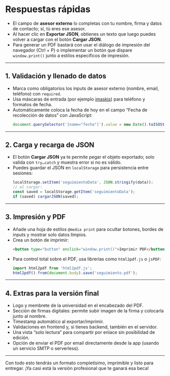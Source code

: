 # Respuestas rápidas

- El campo de **asesor externo** lo completas con tu nombre, firma y datos de contacto; sí, tú eres ese asesor.  
- Al hacer clic en **Exportar JSON**, obtienes un texto que luego puedes volver a cargar con el botón **Cargar JSON**.  
- Para generar un PDF bastará con usar el diálogo de impresión del navegador (Ctrl + P) o implementar un botón que dispare `window.print()` junto a estilos específicos de impresión.  

---

## 1. Validación y llenado de datos

- Marca como obligatorios los inputs de asesor externo (nombre, email, teléfono) con `required`.  
- Usa máscaras de entrada (por ejemplo [imaskjs](https://imask.js.org/)) para teléfono y formatos de fecha.  
- Automáticamente coloca la fecha de hoy en el campo “Fecha de recolección de datos” con JavaScript:  
  ```js
  document.querySelector('[name="fecha"]').value = new Date().toISOString().slice(0,10);
  ```

---

## 2. Carga y recarga de JSON

- El botón **Cargar JSON** ya te permite pegar el objeto exportado; solo valida con `try…catch` y muestra error si no es válido.  
- Puedes guardar el JSON en `localStorage` para persistencia entre sesiones:  
  ```js
  localStorage.setItem('seguimientoData', JSON.stringify(data));
  // al cargar:
  const saved = localStorage.getItem('seguimientoData');
  if (saved) cargarJSON(saved);
  ```

---

## 3. Impresión y PDF

- Añade una hoja de estilos `@media print` para ocultar botones, bordes de inputs y mostrar solo datos limpios.  
- Crea un botón de imprimir:  
  ```html
  <button type="button" onclick="window.print()">Imprimir PDF</button>
  ```  
- Para control total sobre el PDF, usa librerías como `html2pdf.js` o `jsPDF`:  
  ```js
  import html2pdf from 'html2pdf.js';
  html2pdf().from(document.body).save('seguimiento.pdf');
  ```

---

## 4. Extras para la versión final

- Logo y membrete de la universidad en el encabezado del PDF.  
- Sección de firmas digitales: permite subir imagen de la firma y colocarla junto al nombre.  
- Timestamp automático al exportar/imprimir.  
- Validaciones en frontend y, si tienes backend, también en el servidor.  
- Una vista “solo lectura” para compartir por enlace sin posibilidad de edición.  
- Opción de enviar el PDF por email directamente desde la app (usando un servicio SMTP o serverless).

---

Con todo esto tendrás un formato completísimo, imprimible y listo para entregar. ¡Ya casi está la versión profesional que te ganará esa beca!
